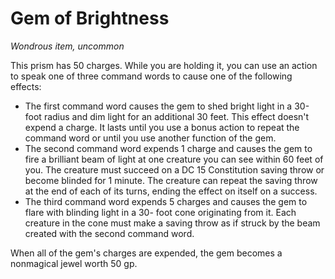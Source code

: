 # Gem of Brightness 
_Wondrous item, uncommon_ 

This prism has 50 charges. While you are holding it, you can use an action to speak one of three command words to cause one of the following effects:

* The first command word causes the gem to shed bright light in a 30-foot radius and dim light for an additional 30 feet. This effect doesn't expend a charge. It lasts until you use a bonus action to repeat the command word or until you use another function of the gem.
* The second command word expends 1 charge and causes the gem to fire a brilliant beam of light at one creature you can see within 60 feet of you. The creature must succeed on a DC 15 Constitution saving throw or become blinded for 1 minute. The creature can repeat the saving throw at the end of each of its turns, ending the effect on itself on a success.
* The third command word expends 5 charges and causes the gem to flare with blinding light in a 30- foot cone originating from it. Each creature in the cone must make a saving throw as if struck by the beam created with the second command word. 

When all of the gem's charges are expended, the gem becomes a nonmagical jewel worth 50 gp. 
